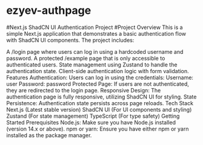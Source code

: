 # ezyev-authpage
#Next.js ShadCN UI Authentication Project
#Project Overview
This is a simple Next.js application that demonstrates a basic authentication flow with ShadCN UI components. The project includes:

A /login page where users can log in using a hardcoded username and password.
A protected /example page that is only accessible to authenticated users.
State management using Zustand to handle the authentication state.
Client-side authentication logic with form validation.
Features
Authentication: Users can log in using the credentials:
Username: user
Password: password
Protected Page: If users are not authenticated, they are redirected to the login page.
Responsive Design: The authentication page is fully responsive, utilizing ShadCN UI for styling.
State Persistence: Authentication state persists across page reloads.
Tech Stack
Next.js (Latest stable version)
ShadCN UI (For UI components and styling)
Zustand (For state management)
TypeScript (For type safety)
Getting Started
Prerequisites
Node.js: Make sure you have Node.js installed (version 14.x or above).
npm or yarn: Ensure you have either npm or yarn installed as the package manager.
